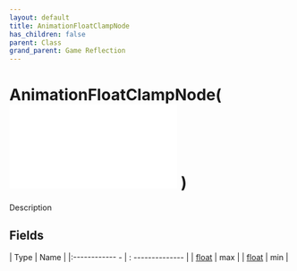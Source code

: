 ```yaml
---
layout: default
title: AnimationFloatClampNode
has_children: false
parent: Class
grand_parent: Game Reflection
---
```

# AnimationFloatClampNode( ![ AnimationEvalNode ](game-reflection/classes/animation_eval_node.md) )
Description 

## Fields
| Type | Name |
|:------------ - | : -------------- |
| [float](game-reflection/components/float.md) | max |
| [float](game-reflection/components/float.md) | min |
